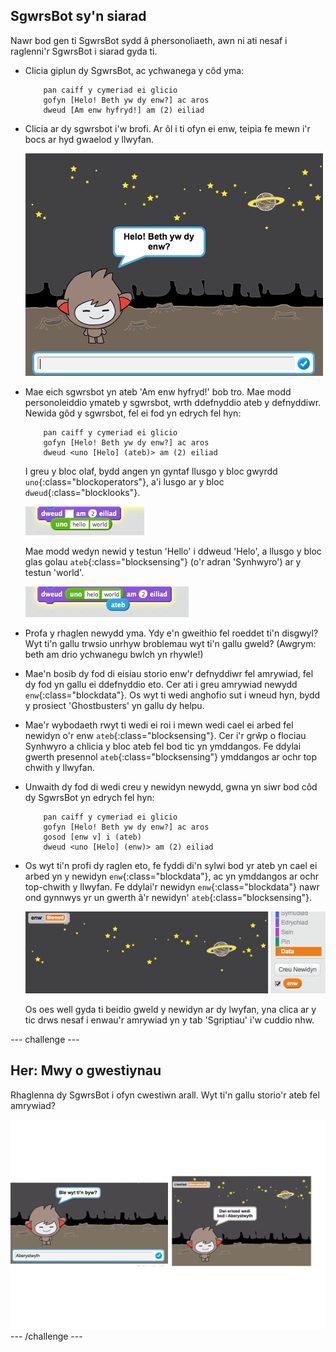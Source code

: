 ## SgwrsBot sy'n siarad

Nawr bod gen ti SgwrsBot sydd â phersonoliaeth, awn ni ati nesaf i raglenni'r SgwrsBot i siarad gyda ti.

+ Clicia giplun dy SgwrsBot, ac ychwanega y côd yma:

	```blocks
		pan caiff y cymeriad ei glicio
		gofyn [Helo! Beth yw dy enw?] ac aros
		dweud [Am enw hyfryd!] am (2) eiliad
	```

+ Clicia ar dy sgwrsbot i'w brofi.  Ar ôl i ti ofyn ei enw, teipia fe mewn i'r bocs ar hyd gwaelod y llwyfan.

	![screenshot](images/chatbot-text.png)

+ Mae eich sgwrsbot yn ateb 'Am enw hyfryd!' bob tro.  Mae modd personoleiddio ymateb y sgwrsbot, wrth ddefnyddio ateb y defnyddiwr.  Newida gôd y sgwrsbot, fel ei fod yn edrych fel hyn:

	```blocks
		pan caiff y cymeriad ei glicio
		gofyn [Helo! Beth yw dy enw?] ac aros
		dweud <uno [Helo] (ateb)> am (2) eiliad
	```
	I greu y bloc olaf, bydd angen yn gyntaf llusgo y bloc gwyrdd `uno`{:class="blockoperators"}, a'i lusgo ar y bloc `dweud`{:class="blocklooks"}.

	![screenshot](images/chatbot-join.png)

	Mae modd wedyn newid y testun 'Hello' i ddweud 'Helo', a llusgo y bloc glas golau `ateb`{:class="blocksensing"} (o'r adran 'Synhwyro') ar y testun 'world'.

	![screenshot](images/chatbot-answer.png)

+ Profa y rhaglen newydd yma.  Ydy e'n gweithio fel roeddet ti'n disgwyl? Wyt ti'n gallu trwsio unrhyw broblemau wyt ti'n gallu gweld? (Awgrym: beth am drio ychwanegu bwlch yn rhywle!)

+ Mae'n bosib dy fod di eisiau storio enw'r defnyddiwr fel amrywiad, fel dy fod yn gallu ei ddefnyddio eto.  Cer ati i greu amrywiad newydd `enw`{:class="blockdata"}.  Os wyt ti wedi anghofio sut i wneud hyn, bydd y prosiect 'Ghostbusters' yn gallu dy helpu.


+ Mae'r wybodaeth rwyt ti wedi ei roi i mewn wedi cael ei arbed fel newidyn o'r enw `ateb`{:class="blocksensing"}. Cer i'r grŵp o flociau Synhwyro a chlicia y bloc ateb fel bod tic yn ymddangos.  Fe ddylai gwerth presennol `ateb`{:class="blocksensing"} ymddangos ar ochr top chwith y llwyfan.

+ Unwaith dy fod di wedi creu y newidyn newydd, gwna yn siwr bod côd dy SgwrsBot yn edrych fel hyn:

	```blocks
		pan caiff y cymeriad ei glicio
		gofyn [Helo! Beth yw dy enw?] ac aros
		gosod [enw v] i (ateb)
		dweud <uno [Helo] (enw)> am (2) eiliad
	```

+ Os wyt ti'n profi dy raglen eto, fe fyddi di'n sylwi bod yr ateb yn cael ei arbed yn y newidyn `enw`{:class="blockdata"}, ac yn ymddangos ar ochr top-chwith y llwyfan.  Fe ddylai'r newidyn `enw`{:class="blockdata"} nawr ond gynnwys yr un gwerth â'r newidyn' `ateb`{:class="blocksensing"}.

	![screenshot](images/chatbot-variable.png)

	Os oes well gyda ti beidio gweld y newidyn ar dy lwyfan, yna clica ar y tic drws nesaf i enwau'r amrywiad yn y tab 'Sgriptiau' i'w cuddio nhw.

--- challenge ---
## Her: Mwy o gwestiynau

Rhaglenna dy SgwrsBot i ofyn cwestiwn arall. Wyt ti'n gallu storio'r ateb fel amrywiad?

![screenshot](images/chatbot-question.png)
--- /challenge ---
